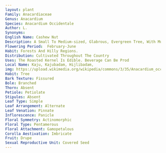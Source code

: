 ```yaml
---
layout: plant
Family: Anacardiaceae
Genus: Anacardium
Species: Anacardium Occidentale
Author: L.
Synonyms: 
English Name: Cashew Nut
Description: A Small To Medium-sized, Glabrous, Evergreen Tree, With Much Spreading Branches Which Form A Large Crown. Bark Thick Grey, Rough And Cracked. Leaves Ovate, 12-18 Cm Long, Glabrous, Very Thickly Coriaceous, Base Round Or Blunt, Obovate, Margin Entire, Secondary Veins 8-12 Pairs, Arching And Very Conspicuous On Both The Surfaces, Petioles Broad And Thick, 0.5-1.5 Mm Long. Inflorescence Terminal Or Axillary, Panicles 7-20 Cm Long. Flowers Polygamous, 1.5 Mm Across, Pedicellate, Fragrant. Sepals Ovate, 4 Ã— 1 Mm. Petals Linear-lanceolate, 13 Ã— 2 Mm. Stamens 7-10, 10 Mm Long, Fertile, Smaller Ones 1 Mm Long. Carpels Solitary, Ovary 1-celled, Ovule 1, Style Eccentric, Stigma Simple. Fruit A Nut, Kidney-shaped, About 2.5 Cm Long, Seated On Fleshy Thick Hypocarp, Shell Of The Nut Hard, Ash-coloured, Greenish Or Shining Brown, Fleshy Hypocarp Becomes Yellow Or Pinkish-green When Ripe. 
Flowering Period:  February-June
Habit: Forests And Hilly Regions.
Distribution: Cultivated Throughout The Country
Uses: The Roasted Kernel Is Edible. Beverage Can Be Prod
Local Name: Kaju, Kajubadam, Hijlibadam, 
img: https://upload.wikimedia.org/wikipedia/commons/3/35/Anacardium_occidentale_MS_4693.JPG
Habit: Tree
Bark Texture: Fissured
Bole: Branched
Thorn: Absent
Petiole: Petiolate
Stipules: Absent
Leaf Type: Simple
Leaf Arrangement: Alternate
Leaf Venation: Pinnate
Inflorescence: Panicle
Floral Symmetry: Actinomorphic
Floral Type: Pentamerous
Floral Attachment: Gamopetalous
Corolla Aestivation: Imbricate
Fruit: Drupe
Sexual Reproductive Unit: Covered Seed
---
```


